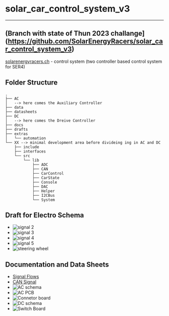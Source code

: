 # solar_car_control_system_v3

---
(**Branch with state of Thun 2023 challange**](https://github.com/SolarEnergyRacers/solar_car_control_system_v3)
---

[solarenergyracers.ch](https://www.solarenergyracers.ch) - control system (two controller based control system for SER4)

## Folder Structure

```Text
.
├── AC
│   --> here comes the Auxiliary Controller
├── data
├── datasheets
├── DC
│   --> here comes the Dreive Controller
├── docs
├── drafts
├── extras
│   └── automation
└── XX --> minimal development area before divideing ing in AC and DC
    ├── include
    ├── interfaces
    └── src
        └── lib
            ├── ADC
            ├── CAN
            ├── CarControl
            ├── CarState
            ├── Console
            ├── DAC
            ├── Helper
            ├── I2CBus
            └── System
```

## Draft for Electro Schema

- ![signal 2](drafts/signal-2022-10-04-140540_002.jpeg)
- ![signal 3](drafts/signal-2022-10-04-140540_003.jpeg)
- ![signal 4](drafts/signal-2022-10-04-140540_004.jpeg)
- ![signal 5](drafts/signal-2022-10-04-140540_005.jpeg)
- ![steering wheel](drafts/SteeringWheel-v0_20221016.png)

## Documentation and Data Sheets

- [Signal Flows](docs/SignalFlows.md)
- [CAN Signal](docs/CAN_Signals.md)
- ![AC schema](docs/AC_Sheet_1_2022-11-20.svg)
- ![AC PCB](docs/AC_PCB_2022-11-20.svg)
- ![Connetor board](docs/MOSFET_Sheet_1_2022-11-20.svg)
- ![DC schema](docs/DC_Sheet_1_2022-11-20.svg)
- ![Switch Board](docs/SwitchBoard_2022-11-20.svg)

